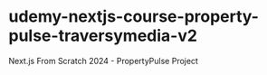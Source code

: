 # udemy-nextjs-course-property-pulse-traversymedia-v2
 Next.js From Scratch 2024 - PropertyPulse Project
